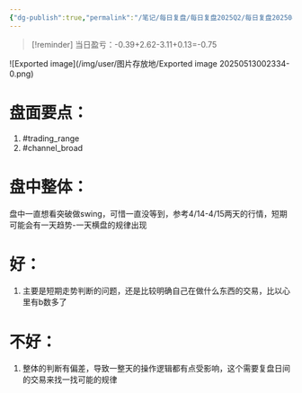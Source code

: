 ```yaml
---
{"dg-publish":true,"permalink":"/笔记/每日复盘/每日复盘2025Q2/每日复盘202504/20250417/"}
---
```


>[!reminder] 当日盈亏：-0.39+2.62-3.11+0.13=-0.75

![Exported image](/img/user/图片存放地/Exported image 20250513002334-0.png)
# 盘面要点：
1. #trading_range 
2. #channel_broad 
# 盘中整体：
盘中一直想看突破做swing，可惜一直没等到，参考4/14-4/15两天的行情，短期可能会有一天趋势-一天横盘的规律出现
# 好：
1. 主要是短期走势判断的问题，还是比较明确自己在做什么东西的交易，比以心里有b数多了  
# 不好：
1. 整体的判断有偏差，导致一整天的操作逻辑都有点受影响，这个需要复盘日间的交易来找一找可能的规律
